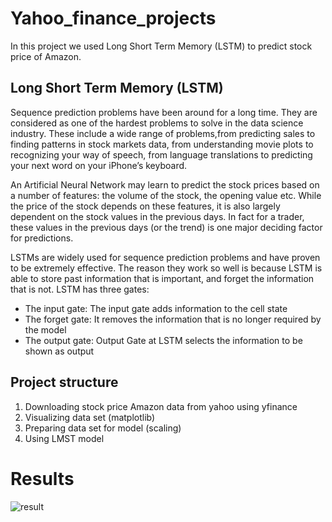 # Yahoo_finance_projects

In this project we used Long Short Term Memory (LSTM) to predict stock price of Amazon.

## Long Short Term Memory (LSTM)

Sequence prediction problems have been around for a long time. They are considered as one of the hardest problems to solve in the data science industry. These include a wide range of problems,from predicting sales to finding patterns in stock markets data, from understanding movie plots to recognizing your way of speech, from language translations to predicting your next word on your iPhone’s keyboard.

An Artificial Neural Network may learn to predict the stock prices based on a number of features: the volume of the stock, the opening value etc. While the price of the stock depends on these features, it is also largely dependent on the stock values in the previous days. In fact for a trader, these values in the previous days (or the trend) is one major deciding factor for predictions.

LSTMs are widely used for sequence prediction problems and have proven to be extremely effective. The reason they work so well is because LSTM is able to store past information that is important, and forget the information that is not. LSTM has three gates:

- The input gate: The input gate adds information to the cell state
- The forget gate: It removes the information that is no longer required by the model
- The output gate: Output Gate at LSTM selects the information to be shown as output

## Project structure
1. Downloading stock price Amazon data from yahoo using yfinance
2. Visualizing data set (matplotlib)
3. Preparing data set for model (scaling)
4. Using LMST model


# Results
![result](https://user-images.githubusercontent.com/77289083/108724791-04858b80-7526-11eb-8d8f-6d3e23c32950.png)
